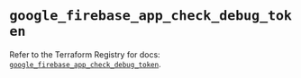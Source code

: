 # `google_firebase_app_check_debug_token`

Refer to the Terraform Registry for docs: [`google_firebase_app_check_debug_token`](https://registry.terraform.io/providers/hashicorp/google-beta/6.17.0/docs/resources/google_firebase_app_check_debug_token).
